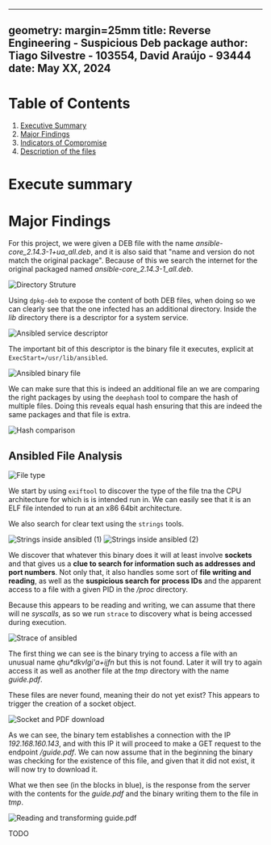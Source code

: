 <!--
 Copyright 2024 David Araújo
 
 Licensed under the Apache License, Version 2.0 (the "License");
 you may not use this file except in compliance with the License.
 You may obtain a copy of the License at
 
     https://www.apache.org/licenses/LICENSE-2.0
 
 Unless required by applicable law or agreed to in writing, software
 distributed under the License is distributed on an "AS IS" BASIS,
 WITHOUT WARRANTIES OR CONDITIONS OF ANY KIND, either express or implied.
 See the License for the specific language governing permissions and
 limitations under the License.
-->

---
geometry: margin=25mm
title: Reverse Engineering - Suspicious Deb package
author: Tiago Silvestre - 103554, David Araújo - 93444
date: May XX, 2024
---

# Table of Contents
1. [Executive Summary](#executive-summary)
2. [Major Findings](#major-findings)
3. [Indicators of Compromise](#indicators-of-compromise)
4. [Description of the files](#description-of-the-files)


# Execute summary

<!-- TODO -->

# Major Findings

For this project, we were given a DEB file with the name *ansible-core_2.14.3-1+ua_all.deb*, and it is also said that "name and version do not match the original package". Because of this we search the internet for the original packaged named *ansible-core_2.14.3-1_all.deb*.

![Directory Struture](./images/01_dir_struct_different.png)

Using `dpkg-deb` to expose the content of both DEB files, when doing so we can clearly see that the one infected has an additional directory. Inside the *lib* directory there is a descriptor for a system service.

![Ansibled service descriptor](./images/02_ansible_service.png)

The important bit of this descriptor is the binary file it executes, explicit at `ExecStart=/usr/lib/ansibled`.

![Ansibled binary file](./images/03_service_exec_binary.png)

We can make sure that this is indeed an additional file an we are comparing the right packages by using the `deephash` tool to compare the hash of multiple files. Doing this reveals equal hash ensuring that this are indeed the same packages and that file is extra.

![Hash comparison](./images/04_matching_hash_with_additional_binary_file.png)

## Ansibled File Analysis

![File type](./images/05_exiftool_architecture_type_ansibled.png)

We start by using `exiftool` to discover the type of the file tna the CPU architecture for which is is intended run in. We can easily see that it is an ELF file intended to run at an x86 64bit architecture.

We also search for clear text using the `strings` tools.

![Strings inside ansibled (1)](./images/06_01_strings_ansibled.png)
![Strings inside ansibled (2)](./images/06_strings_ansibled.png)

We discover that whatever this binary does it will at least involve **sockets** and that gives us a **clue to search for information such as addresses and port numbers**. Not only that, it also handles some sort of **file writing and reading**, as well as the **suspicious search for process IDs** and the apparent access to a file with a given PID in the _/proc_ directory.

Because this appears to be reading and writing, we can assume that there will ne *syscalls*, as so we run `strace` to discovery what is being accessed during execution.

![Strace of ansibled](./images/13_strace_ansibled.png)

The first thing we can see is the binary trying to access a file with an unusual name _qhu*dkvlgi'a+ijfn_ but this is not found. Later it will try to again access it as well as another file at the _tmp_ directory with the name _guide.pdf_.

These files are never found, meaning their do not yet exist? This appears to trigger the creation of a socket object.

![Socket and PDF download](./images/14_strace_ansibled_recv_pdf.png)

As we can see, the binary tem establishes a connection with the IP _192.168.160.143_, and with this IP it will proceed to make a GET request to the endpoint _/guide.pdf_. We can now assume that in the beginning the binary was checking for the existence of this file, and given that it did not exist, it will now try to download it.

What we then see (in the blocks in blue), is the response from the server with the contents for the _guide.pdf_ and the binary writing them to the file in _tmp_.

![Reading and transforming guide.pdf](./images/15_strace_ansibled_efem_file_PDF_to_ELF.png)

TODO